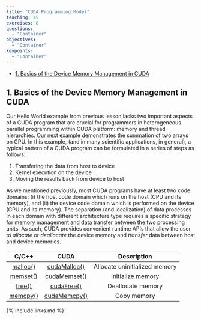 ```yaml
---
title: "CUDA Programming Model"
teaching: 45
exercises: 0
questions:
  - "Container"
objectives:
  - "Container"
keypoints:
  - "Container"
---
```


- [1. Basics of the Device Memory Management in CUDA](#1-basics-of-the-device-memory-management-in-cuda)

## 1. Basics of the Device Memory Management in CUDA

Our Hello World example from previous lesson lacks two important aspects of a CUDA
program that are crucial for programmers in heterogeneous parallel programming within CUDA platform:
memory and thread hierarchies. Our next example demonstrates the summation of two arrays on GPU.
In this example, (and in many scientific applications, in general), a typical pattern of a CUDA program can
be formulated in a series of steps as follows:

1. Transfering the data from host to device
2. Kernel execution on the device
3. Moving the results back from device to host

As we mentioned previously, most CUDA programs have at least two code domains:
(i) the host code domain which runs on the host (CPU and its memory), and (ii) the device code
domain which is performed on the device (GPU and its memory). The separation (and localization)
of data processes in each domain with different architecture type requires a specific strategy for
memory management and data transfer between the two processing units. As such, CUDA provides
convenient runtime APIs that allow the user to _allocate_ or _deallocate_ the device memory and _transfer_
data between host and device memories.

|                           **C/C++**                            |                                                                     **CUDA**                                                                      |        **Description**        |
| :------------------------------------------------------------: | :-----------------------------------------------------------------------------------------------------------------------------------------------: | :---------------------------: |
|   [malloc()](https://en.cppreference.com/w/c/memory/malloc)    | [cudaMalloc()](https://docs.nvidia.com/cuda/cuda-runtime-api/group__CUDART__MEMORY.html#group__CUDART__MEMORY_1g37d37965bfb4803b6d4e59ff26856356) | Allocate uninitialized memory |
| [memset()](https://en.cppreference.com/w/c/string/byte/memset) | [cudaMemset()](https://docs.nvidia.com/cuda/cuda-runtime-api/group__CUDART__MEMORY.html#group__CUDART__MEMORY_1gf7338650f7683c51ee26aadc6973c63a) |       Initialize memory       |
|     [free()](https://en.cppreference.com/w/c/memory/free)      |  [cudaFree()](https://docs.nvidia.com/cuda/cuda-runtime-api/group__CUDART__MEMORY.html#group__CUDART__MEMORY_1ga042655cbbf3408f01061652a075e094)  |       Deallocate memory       |
| [memcpy()](https://en.cppreference.com/w/c/string/byte/memcpy) | [cudaMemcpy()](https://docs.nvidia.com/cuda/cuda-runtime-api/group__CUDART__MEMORY.html#group__CUDART__MEMORY_1gc263dbe6574220cc776b45438fc351e8) |          Copy memory          |

{% include links.md %}
